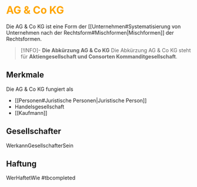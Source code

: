 # <font color = "orange">AG & Co KG</font>
Die AG & Co KG ist eine Form der [[Unternehmen#Systematisierung von Unternehmen nach der Rechtsform#Mischformen|Mischformen]] der Rechtsformen.

>[!INFO]- **Die Abkürzung AG & Co KG**
>Die Abkürzung AG & Co KG steht für **Aktiengesellschaft und Consorten Kommanditgesellschaft**.
## Merkmale
Die AG & Co KG fungiert als 
- [[Personen#Juristische Personen|Juristische Person]]
- Handelsgesellschaft
- [[Kaufmann]]
## Gesellschafter
WerkannGesellschafterSein
## Haftung
WerHaftetWie
#tbcompleted 